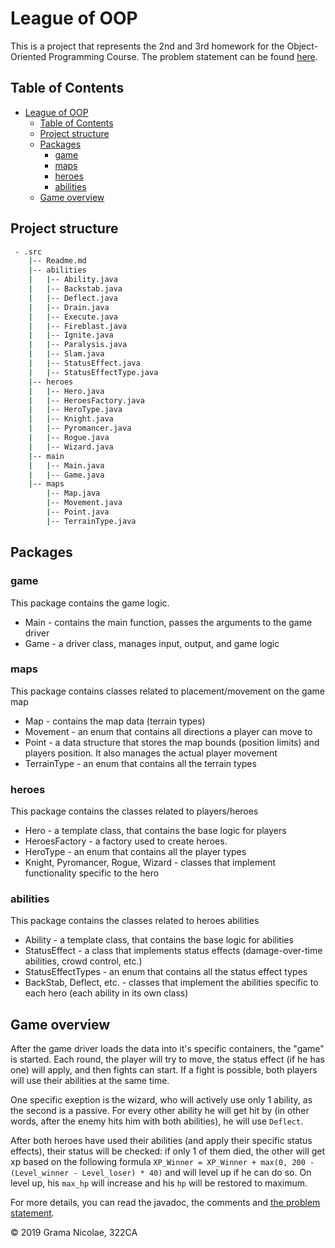 # League of OOP

This is a project that represents the 2nd and 3rd homework for the Object-Oriented Programming Course. The problem statement can be found [here](http://elf.cs.pub.ro/poo/teme/proiect/etapa1).

## Table of Contents

- [League of OOP](#league-of-oop)
  - [Table of Contents](#table-of-contents)
  - [Project structure](#project-structure)
  - [Packages](#packages)
    - [game](#game)
    - [maps](#maps)
    - [heroes](#heroes)
    - [abilities](#abilities)
  - [Game overview](#game-overview)

## Project structure

``` bash
 - .src
    |-- Readme.md
    |-- abilities
    |   |-- Ability.java
    |   |-- Backstab.java
    |   |-- Deflect.java
    |   |-- Drain.java
    |   |-- Execute.java
    |   |-- Fireblast.java
    |   |-- Ignite.java
    |   |-- Paralysis.java
    |   |-- Slam.java
    |   |-- StatusEffect.java
    |   |-- StatusEffectType.java
    |-- heroes
    |   |-- Hero.java
    |   |-- HeroesFactory.java
    |   |-- HeroType.java
    |   |-- Knight.java
    |   |-- Pyromancer.java
    |   |-- Rogue.java
    |   |-- Wizard.java
    |-- main
    |   |-- Main.java
    |   |-- Game.java
    |-- maps
        |-- Map.java
        |-- Movement.java
        |-- Point.java
        |-- TerrainType.java
```

## Packages

### game

This package contains the game logic.

- Main - contains the main function, passes the arguments to the game driver
- Game - a driver class, manages input, output, and game logic

### maps

This package contains classes related to placement/movement on the game map

- Map - contains the map data (terrain types)
- Movement - an enum that contains all directions a player can move to
- Point - a data structure that stores the map bounds (position limits) and players position. It also manages the actual player movement
- TerrainType - an enum that contains all the terrain types

### heroes

This package contains the classes related to players/heroes

- Hero - a template class, that contains the base logic for players
- HeroesFactory - a factory used to create heroes.
- HeroType - an enum that contains all the player types
- Knight, Pyromancer, Rogue, Wizard - classes that implement functionality specific to the hero

### abilities

This package contains the classes related to heroes abilities

- Ability - a template class, that contains the base logic for abilities
- StatusEffect - a class that implements status effects (damage-over-time abilities, crowd control, etc.)
- StatusEffectTypes - an enum that contains all the status effect types
- BackStab, Deflect, etc. - classes that implement the abilities specific to each hero (each ability in its own class)

## Game overview

After the game driver loads the data into it's specific containers, the "game" is started. Each round, the player will try to move, the status effect (if he has one) will apply, and then fights can start. If a fight is possible, both players will use their abilities at the same time.

One specific exeption is the wizard, who will actively use only 1 ability, as the second is a passive. For every other ability he will get hit by (in other words, after the enemy hits him with both abilities), he will use `Deflect`.

After both heroes have used their abilities (and apply their specific status effects), their status will be checked: if only 1 of them died, the other will get xp based on the following formula `XP_Winner = XP_Winner + max(0, 200 - (Level_winner - Level_loser) * 40)` and will level up if he can do so. On level up, his `max_hp` will increase and his `hp` will be restored to maximum.

For more details, you can read the javadoc, the comments and [the problem statement](http://elf.cs.pub.ro/poo/teme/proiect/etapa1).

© 2019 Grama Nicolae, 322CA
